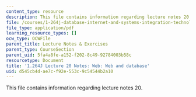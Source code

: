 ```yaml
---
content_type: resource
description: This file contains information regarding lecture notes 20.
file: /courses/1-264j-database-internet-and-systems-integration-technologies-fall-2013/d545cb4dae7cf92e553c9c54544b2a10_MIT1_264JF13_lect_20.pdf
file_type: application/pdf
learning_resource_types: []
ocw_type: OCWFile
parent_title: Lecture Notes & Exercises
parent_type: CourseSection
parent_uid: 5fa4a8fe-a152-f202-8c49-92784003b58c
resourcetype: Document
title: '1.264J Lecture 20 Notes: Web: Web and database'
uid: d545cb4d-ae7c-f92e-553c-9c54544b2a10
---
```

This file contains information regarding lecture notes 20.

